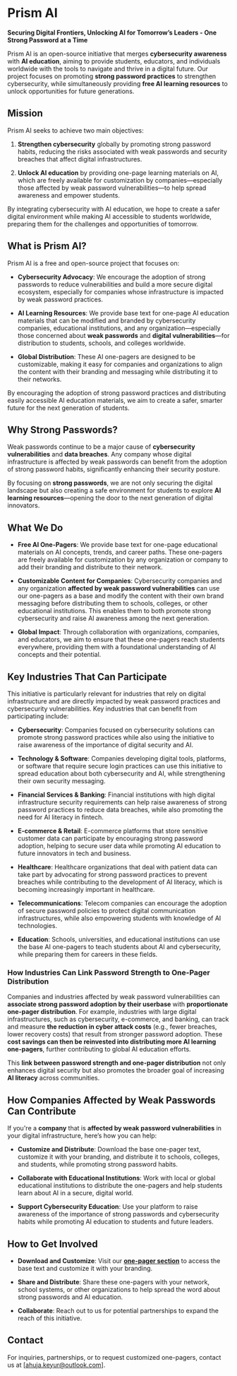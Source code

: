 # Prism AI  
**Securing Digital Frontiers, Unlocking AI for Tomorrow’s Leaders - One Strong Password at a Time**

Prism AI is an open-source initiative that merges **cybersecurity awareness** with **AI education**, aiming to provide students, educators, and individuals worldwide with the tools to navigate and thrive in a digital future. Our project focuses on promoting **strong password practices** to strengthen cybersecurity, while simultaneously providing **free AI learning resources** to unlock opportunities for future generations.

## Mission

Prism AI seeks to achieve two main objectives:

1. **Strengthen cybersecurity** globally by promoting strong password habits, reducing the risks associated with weak passwords and security breaches that affect digital infrastructures.
   
2. **Unlock AI education** by providing one-page learning materials on AI, which are freely available for customization by companies—especially those affected by weak password vulnerabilities—to help spread awareness and empower students.

By integrating cybersecurity with AI education, we hope to create a safer digital environment while making AI accessible to students worldwide, preparing them for the challenges and opportunities of tomorrow.

## What is Prism AI?

Prism AI is a free and open-source project that focuses on:

- **Cybersecurity Advocacy**: We encourage the adoption of strong passwords to reduce vulnerabilities and build a more secure digital ecosystem, especially for companies whose infrastructure is impacted by weak password practices.
  
- **AI Learning Resources**: We provide base text for one-page AI education materials that can be modified and branded by cybersecurity companies, educational institutions, and any organization—especially those concerned about **weak passwords** and **digital vulnerabilities**—for distribution to students, schools, and colleges worldwide.

- **Global Distribution**: These AI one-pagers are designed to be customizable, making it easy for companies and organizations to align the content with their branding and messaging while distributing it to their networks.

By encouraging the adoption of strong password practices and distributing easily accessible AI education materials, we aim to create a safer, smarter future for the next generation of students.

## Why Strong Passwords?

Weak passwords continue to be a major cause of **cybersecurity vulnerabilities** and **data breaches**. Any company whose digital infrastructure is affected by weak passwords can benefit from the adoption of strong password habits, significantly enhancing their security posture.

By focusing on **strong passwords**, we are not only securing the digital landscape but also creating a safe environment for students to explore **AI learning resources**—opening the door to the next generation of digital innovators.

## What We Do

- **Free AI One-Pagers**: We provide base text for one-page educational materials on AI concepts, trends, and career paths. These one-pagers are freely available for customization by any organization or company to add their branding and distribute to their network.

- **Customizable Content for Companies**: Cybersecurity companies and any organization **affected by weak password vulnerabilities** can use our one-pagers as a base and modify the content with their own brand messaging before distributing them to schools, colleges, or other educational institutions. This enables them to both promote strong cybersecurity and raise AI awareness among the next generation.

- **Global Impact**: Through collaboration with organizations, companies, and educators, we aim to ensure that these one-pagers reach students everywhere, providing them with a foundational understanding of AI concepts and their potential.

## Key Industries That Can Participate

This initiative is particularly relevant for industries that rely on digital infrastructure and are directly impacted by weak password practices and cybersecurity vulnerabilities. Key industries that can benefit from participating include:

- **Cybersecurity**: Companies focused on cybersecurity solutions can promote strong password practices while also using the initiative to raise awareness of the importance of digital security and AI.
  
- **Technology & Software**: Companies developing digital tools, platforms, or software that require secure login practices can use this initiative to spread education about both cybersecurity and AI, while strengthening their own security messaging.
  
- **Financial Services & Banking**: Financial institutions with high digital infrastructure security requirements can help raise awareness of strong password practices to reduce data breaches, while also promoting the need for AI literacy in fintech.
  
- **E-commerce & Retail**: E-commerce platforms that store sensitive customer data can participate by encouraging strong password adoption, helping to secure user data while promoting AI education to future innovators in tech and business.
  
- **Healthcare**: Healthcare organizations that deal with patient data can take part by advocating for strong password practices to prevent breaches while contributing to the development of AI literacy, which is becoming increasingly important in healthcare.
  
- **Telecommunications**: Telecom companies can encourage the adoption of secure password policies to protect digital communication infrastructures, while also empowering students with knowledge of AI technologies.

- **Education**: Schools, universities, and educational institutions can use the base AI one-pagers to teach students about AI and cybersecurity, while preparing them for careers in these fields.

### How Industries Can Link Password Strength to One-Pager Distribution

Companies and industries affected by weak password vulnerabilities can **associate strong password adoption by their userbase** with **proportionate one-pager distribution**. For example, industries with large digital infrastructures, such as cybersecurity, e-commerce, and banking, can track and measure **the reduction in cyber attack costs** (e.g., fewer breaches, lower recovery costs) that result from stronger password adoption. These **cost savings can then be reinvested into distributing more AI learning one-pagers**, further contributing to global AI education efforts.

This **link between password strength and one-pager distribution** not only enhances digital security but also promotes the broader goal of increasing **AI literacy** across communities.

## How Companies Affected by Weak Passwords Can Contribute

If you're a **company** that is **affected by weak password vulnerabilities** in your digital infrastructure, here’s how you can help:

- **Customize and Distribute**: Download the base one-pager text, customize it with your branding, and distribute it to schools, colleges, and students, while promoting strong password habits.
  
- **Collaborate with Educational Institutions**: Work with local or global educational institutions to distribute the one-pagers and help students learn about AI in a secure, digital world.

- **Support Cybersecurity Education**: Use your platform to raise awareness of the importance of strong passwords and cybersecurity habits while promoting AI education to students and future leaders.

## How to Get Involved
  
- **Download and Customize**: Visit our **[one-pager section](#)** to access the base text and customize it with your branding.
  
- **Share and Distribute**: Share these one-pagers with your network, school systems, or other organizations to help spread the word about strong passwords and AI education.

- **Collaborate**: Reach out to us for potential partnerships to expand the reach of this initiative.

## Contact

For inquiries, partnerships, or to request customized one-pagers, contact us at [ahuja.keyur@outlook.com].

